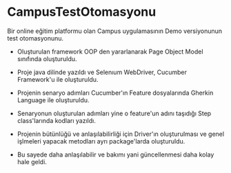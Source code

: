 # CampusTestOtomasyonu

Bir online eğitim platformu olan Campus uygulamasının Demo versiyonunun test otomasyonunu.

- Oluşturulan framework OOP den yararlanarak Page Object Model sınıfında oluşturuldu.

- Proje java dilinde yazıldı ve Selenıum WebDriver, Cucumber Framework'u ile oluşturuldu.
- Projenin senaryo adımları Cucumber'ın Feature dosyalarında Gherkin Language ile oluşturuldu.
- Senaryonun oluşturulan adımları yine o feature'un adını taşıdığı Step class'larında kodları yazıldı.
- Projenin bütünlüğü ve anlaşılabilirliği için Driver'ın oluşturulması ve genel işlmeleri yapacak metodları ayrı package'larda oluşturuldu.
- Bu sayede daha anlaşılabilir ve  bakımı yani güncellenmesi daha kolay hale geldi.
